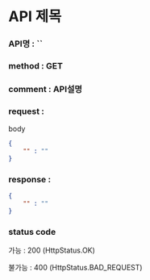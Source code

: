 # API 제목
### API명 : ``

### method : GET

### comment : API설명

### request :

body
~~~json
{
    "" : ""
}
~~~

### response :
~~~json
{
    "" : ""
}
~~~
### status code
가능 : 200 (HttpStatus.OK)

불가능 : 400 (HttpStatus.BAD_REQUEST)